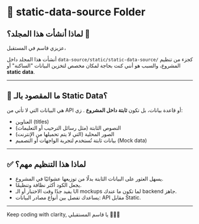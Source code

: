 # 📁 static-data-source Folder

## لماذا أنشأت هذا المجلد؟ 🤔

عزيزي قاسم في المستقبل،

أنشأت هذا المجلد داخل 
`data-source/static/static-data-source/`
 كجزء من تنظيم المشروع،
  والسبب هو أنني كنت بحاجة لمكان مخصص لتخزين البيانات "الساكنة" أو 
  **static data**.

---

## 📌 ما المقصود بالـ Static Data؟

هي البيانات التي لا تأتي من 
API 
أو قاعدة بيانات، بل تكون 
**ثابتة داخل المشروع**
. زي:

- العناوين (titles)
- النصوص الثابتة (مثل رسائل الترحيب أو التعليمات)
- الصور المحلية (التي لا يتم تحميلها من الإنترنت)
- بيانات ثابتة تُستخدم لتجربة الواجهات أو التصميم (Mock data)

---

## ✅ لماذا هذا التنظيم مهم؟

- يسهل العثور على البيانات الثابتة بدلًا من توزيعها عشوائيًا في المشروع.
- يجعل الكود أكثر نظافة وتنظيمًا.
- يفيد جدًا وقت الاختبار أو الـ 
UI mockups 
لما تكون ما عندك backend جاهز.
- يساعدك تفصل بين أنواع مصادر البيانات: API مقابل Static.

---

Keep coding with clarity, يا قاسم المستقبلي 👨‍💻✨

